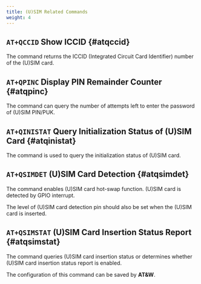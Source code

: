 ```yaml
---
title: (U)SIM Related Commands
weight: 4
---
```


## `AT+QCCID` Show ICCID {#atqccid}

The command returns the ICCID (Integrated Circuit Card Identifier) number of the (U)SIM card.

## `AT+QPINC` Display PIN Remainder Counter {#atqpinc}

The command can query the number of attempts left to enter the password of (U)SIM PIN/PUK.

## `AT+QINISTAT` Query Initialization Status of (U)SIM Card {#atqinistat}

The command is used to query the initialization status of (U)SIM card.

## `AT+QSIMDET` (U)SIM Card Detection {#atqsimdet}

The command enables (U)SIM card hot-swap function. (U)SIM card is detected by GPIO interrupt.

The level of (U)SIM card detection pin should also be set when the (U)SIM card is inserted.

## `AT+QSIMSTAT` (U)SIM Card Insertion Status Report {#atqsimstat}

The command queries (U)SIM card insertion status or determines whether (U)SIM card insertion status report is enabled.

The configuration of this command can be saved by **AT&W**.
